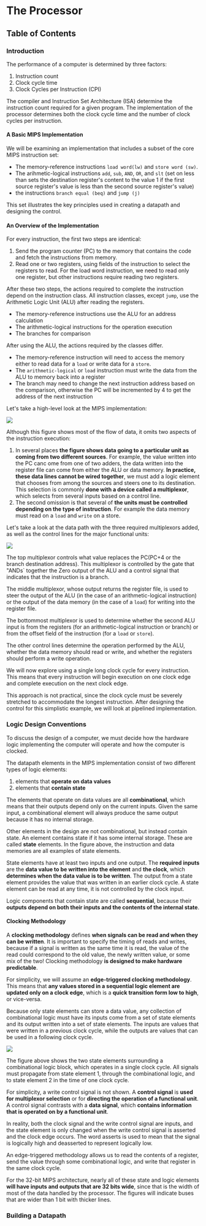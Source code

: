 # The Processor

## Table of Contents

### Introduction

The performance of a computer is determined by three factors:
1. Instruction count
2. Clock cycle time
3. Clock Cycles per Instruction (CPI)

The compiler and Instruction Set Architecture (ISA) determine the instruction count required for a given program. The implementation of the processor determines both the clock cycle time and the number of clock cycles per instruction.

#### A Basic MIPS Implementation

We will be examining an implementation that includes a subset of the core MIPS instruction set:

* The memory-reference instructions `load word(lw)` and `store word (sw)`.
* The arihmetic-logical instructions `add`, `sub`, `AND`, `OR`, and `slt` (set on less than sets the destination register's content to the value 1 if the first source register's value is less than the second source register's value) 
* the instructions `branch equal (beq)` and `jump (j)`

This set illustrates the key principles used in creating a datapath and designing the control.

#### An Overview of the Implementation

For every instruction, the first two steps are identical:

1. Send the program counter (PC) to the memory that contains the code and fetch the instructions from memory.
2. Read one or two registers, using fields of the instruction to select the registers to read. For the load word instruction, we need to read only one register, but other instructions require reading two registers.

After these two steps, the actions required to complete the instruction depend on the instruction class. All instruction classes, except `jump`, use the Arithmetic Logic Unit (ALU) after reading the registers.
* The memory-reference instructions use the ALU for an address calculation
* The arithmetic-logical instructions for the operation execution
* The branches for comparison

After using the ALU, the actions required by the classes differ.
* The memory-reference instruction will need to access the memory either to read data for a `load` or write data for a `store`.
* The `arithmetic-logical` or `load` instruction must write the data from the ALU to memory back into a register
* The branch may need to change the next instruction address based on the comparison, otherwise the PC will be incremented by 4 to get the address of the next instruction

Let's take a high-level look at the MIPS implementation:

<img src="image/4_1.png">

Although this figure shows most of the flow of data, it omits two aspects of the instruction execution:

1. In several places **the figure shows data going to a particular unit as coming from two different sources**. For example, the value written into the PC canc ome from one of two adders, the data written into the register file can come from either the ALU or data memory. **In practice, these data lines cannot be wired together**, we must add a logic element that chooses from among the sources and steers one to its destination. This selection is commonly **done with a device called a multiplexor**, which selects from several inputs based on a control line.
2. The second omission is that several of **the units must be controlled depending on the type of instruction**. For example the data memory must read on a `load` and `write` on a store.

Let's take a look at the data path with the three required multiplexors added, as well as the control lines for the major functional units:

<img src="image/4_2.png">

The top multiplexor controls what value replaces the PC(PC+4 or the branch destination address). This multiplexor is controlled by the gate that "ANDs` together the Zero output of the ALU and a control signal that indicates that the instruction is a branch.

The middle multiplexor, whose output returns the register file, is used to steer the output of the ALU (in the case of an arithmetic-logical instruction) or the output of the data memory (in the case of a `load`) for writing into the register file.

The bottommost multiplexor is used to determine whether the second ALU input is from the registers (for an arithmetic-logical instruction or branch) or from the offset field of the instruction (for a `load` or `store`). 

The other control lines determine the operation performed by the ALU, whether the data memory should read or write, and whether the registers should perform a write operation.

We will now explore using a single long clock cycle for every instruction. This means that every instruction will begin execution on one clock edge and complete execution on the next clock edge.

This approach is not practical, since the clock cycle must be severely stretched to accommodate the longest instruction. After designing the control for this simplistic example, we will look at pipelined implementation.

### Logic Design Conventions

To discuss the design of a computer, we  must decide how the hardware logic implementing the computer will operate and how the computer is clocked.

The datapath elements in the MIPS implementation consist of two different types of logic elements:
1. elements that **operate on data values**
2. elements that **contain state**

The elements that operate on data values are all **combinational**, which means that their outputs depend only on the current inputs. Given the same input, a combinational element will always produce the same output because it has no internal storage.

Other elements in the design are not combinational, but instead contain state. An element contains state if it has some internal storage. These are called **state** elements. In the figure above, the instruction and data memories are all examples of state elements.

State elements have at least two inputs and one output. The **required inputs** are the **data value to be written into the element** and **the clock**, which **determines when the data value is to be written**. The output from a state element provides the value that was written in an earlier clock cycle. A state element can be read at any time, it is not controlled by the clock input.

Logic components that contain state are called **sequential**, because their **outputs depend on both their inputs and the contents of the internal state**.

#### Clocking Methodology

A **clocking methodology** defines **when signals can be read and when they can be written**. It is important to specify the timing of reads and writes, because if a signal is written as the same time it is read, the value of the read could correspond to the old value, the newly written value, or some mix of the two! Clocking methodology **is designed to make hardware predictable**.

For simplicity, we will assume an **edge-triggered clocking methodology**. This means that **any values stored in a sequential logic element are updated only on a clock edge**, which is a **quick transition form low to high**, or vice-versa.

Because only state elements can store a data value, any collection of combinational logic must have its inputs come from a set of state elements and its output written into a set of state elements. The inputs are values that were written in a previous clock cycle, while the outputs are values that can be used in a following clock cycle.

<img src="image/4_3.png">

The figure above shows the two state elements surrounding a combinational logic block, which operates in a single clock cycle. All signals must propagate from state element 1, through the combinational logic, and to state element 2 in the time of one clock cycle.

For simplicity, a write control signal is not shown. A **control signal** is **used for multiplexor selection** or for **directing the operation of a functional unit**.  A control signal contrasts with a **data signal**, which **contains information that is operated on by a functional unit**.

In reality, both the clock signal and the write control signal are inputs, and the state element is only changed when the write control signal is asserted and the clock edge occurs. The word asserts is used to mean that the signal is logically high and deasserted to represent logically low.

An edge-triggered methodology allows us to read the contents of a register, send the value through some combinational logic, and write that register in the same clock cycle.

For the 32-bit MIPS architecture, nearly all of these state and logic elements **will have inputs and outputs that are 32 bits wide**, since that is the width of most of the data handled by the processor. The figures will indicate buses that are wider than 1 bit with thicker lines.

### Building a Datapath